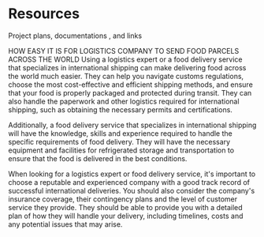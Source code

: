 # Resources
Project  plans, documentations , and links

HOW EASY IT IS FOR LOGISTICS COMPANY TO SEND FOOD PARCELS ACROSS THE WORLD
Using a logistics expert or a food delivery service that specializes in international shipping can make delivering food across the world much easier. They can help you navigate customs regulations, choose the most cost-effective and efficient shipping methods, and ensure that your food is properly packaged and protected during transit. They can also handle the paperwork and other logistics required for international shipping, such as obtaining the necessary permits and certifications.

Additionally, a food delivery service that specializes in international shipping will have the knowledge, skills and experience required to handle the specific requirements of food delivery. They will have the necessary equipment and facilities for refrigerated storage and transportation to ensure that the food is delivered in the best conditions.

When looking for a logistics expert or food delivery service, it's important to choose a reputable and experienced company with a good track record of successful international deliveries. You should also consider the company's insurance coverage, their contingency plans and the level of customer service they provide. They should be able to provide you with a detailed plan of how they will handle your delivery, including timelines, costs and any potential issues that may arise.